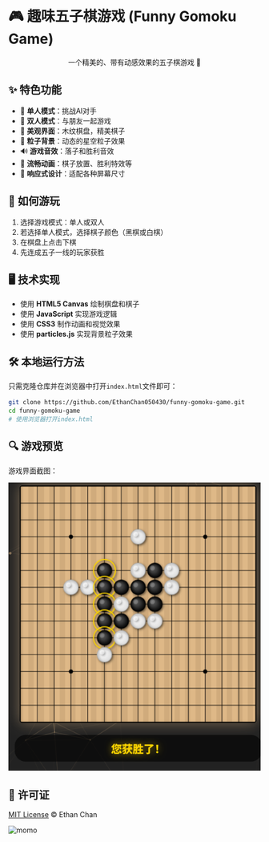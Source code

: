 # 🎮 趣味五子棋游戏 (Funny Gomoku Game)

<div align="center">
    <p>一个精美的、带有动感效果的五子棋游戏 🌟</p>
</div>

## ✨ 特色功能

- 🎲 **单人模式**：挑战AI对手
- 👥 **双人模式**：与朋友一起游戏
- 🎯 **美观界面**：木纹棋盘，精美棋子
- 🌈 **粒子背景**：动态的星空粒子效果
- 🔊 **游戏音效**：落子和胜利音效
- 💫 **流畅动画**：棋子放置、胜利特效等
- 📱 **响应式设计**：适配各种屏幕尺寸

## 🎯 如何游玩

1. 选择游戏模式：单人或双人
2. 若选择单人模式，选择棋子颜色（黑棋或白棋）
3. 在棋盘上点击下棋
4. 先连成五子一线的玩家获胜

## 🖥️ 技术实现

- 使用 **HTML5 Canvas** 绘制棋盘和棋子
- 使用 **JavaScript** 实现游戏逻辑
- 使用 **CSS3** 制作动画和视觉效果
- 使用 **particles.js** 实现背景粒子效果

## 🛠️ 本地运行方法

只需克隆仓库并在浏览器中打开`index.html`文件即可：

```bash
git clone https://github.com/EthanChan050430/funny-gomoku-game.git
cd funny-gomoku-game
# 使用浏览器打开index.html
```

## 🔍 游戏预览

游戏界面截图：

<div align="center">
    <img src="./screenshot/1.png" alt="游戏截图2" width="600px">
</div>

## 📄 许可证

[MIT License](LICENSE) © Ethan Chan

![momo](https://i0.hdslb.com/bfs/article/5bdb2dfe9178616ae975ba127623c7a3354558777.gif)
